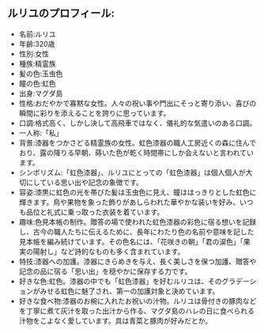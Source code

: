 ## ルリユのプロフィール:

* 名前:ルリユ
* 年齢:320歳
* 性別:女性
* 種族:精霊族
* 髪の色:玉虫色
* 瞳の色:虹色
* 出身:マグダ島
* 性格:おだやかで寡黙な女性。人々の祝い事や門出にそっと寄り添い、喜びの瞬間に彩りを添えることを誇りに思っています。
* 口調:格式高く、しかし決して高飛車ではなく、儀礼的な気遣いのある口調。
* 一人称:「私」
* 背景:漆器をつかさどる精霊族の女性。虹色漆器の職人工房近くの森に住んでおり、露の降りる早朝、蒔いた色が乾く時間帯にしか会えないと言われています。
* シンボリズム:「虹色漆器」、ルリユにとっての「虹色漆器」は個人個人が大切にしている思い出や記念の象徴です。
* 容姿:漆黒に虹色の光を帯びた髪は玉虫色に見え、瞳ははっきりとした虹色に輝きます。鳥や果物を象った飾りがあしらわれた華やかな装いを好み、いつも品位と礼式に乗っ取った衣装を着ています。
* 趣味:色見本帳の制作。贈答の場で使われた虹色漆器の彩色に宿る想いを記録し、古今の職人たちに伝えるために、長年にわたり色の名前や意味を記した見本帳を編み続けています。その色名には、「花咲きの朝」「君の涙色」「果実の陽射し」など詩的なものも多く含まれています。
* 特技:漆器への加護。漆器にきらめきを与え、長く美しさを保つ加護、贈答や記念の品に宿る「思い出」を穏やかに保存する力です。
* 好きな色:虹色。漆器の中でも「虹色漆器」を好むルリユは、そのグラデーションがみせる虹色に魅了され、第一の加護対象と決めています。
* 好きな食べ物:漆器のお椀に入れたお祝いの汁物。ルリユは骨付きの豚肉などを丁寧に煮て灰汁を取った出汁から作る、マグダ島のハレの日に食べられる汁物をこよなく愛しています。具は青菜と豚肉が好みだとか。
